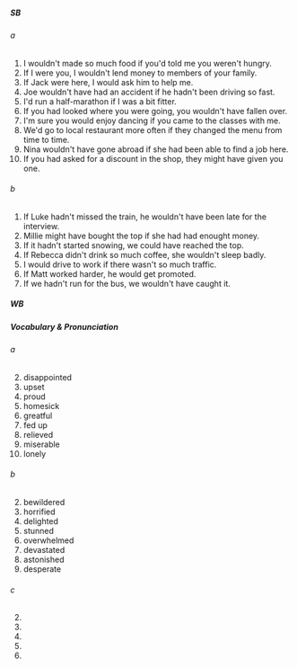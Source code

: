 ##### SB
###### a
1. I wouldn't made so much food if you'd told me you weren't hungry.
2. If I were you, I wouldn't lend money to members of your family.
3. If Jack were here, I would ask him to help me.
4. Joe wouldn't have had an accident if he hadn't been driving so fast.
5. I'd run a half-marathon if I was a bit fitter.
6. If you had looked where you were going, you wouldn't have fallen over.
7. I'm sure you would enjoy dancing if you came to the classes with me.
8. We'd go to local restaurant more often if they changed the menu from time to time.
9. Nina wouldn't have gone abroad if she had been able to find a job here.
10. If you had asked for a discount in the shop, they might have given you one.

###### b
1. If Luke hadn't missed the train, he wouldn't have been late for the interview.
2. Millie might have bought the top if she had had enought money.
3. If it hadn't started snowing, we could have reached the top.
4. If Rebecca didn't drink so much coffee, she wouldn't sleep badly.
5. I would drive to work if there wasn't so much traffic.
6. If Matt worked harder, he would get promoted.
7. If we hadn't run for the bus, we wouldn't have caught it.

##### WB
##### Vocabulary & Pronunciation
###### a
2. disappointed
3. upset
4. proud
5. homesick
6. greatful
7. fed up
8. relieved
9. miserable
10. lonely

###### b
2. bewildered
3. horrified
4. delighted
5. stunned
6. overwhelmed
7. devastated
8. astonished
9. desperate

###### c
2.
3.
4.
5.
6.
